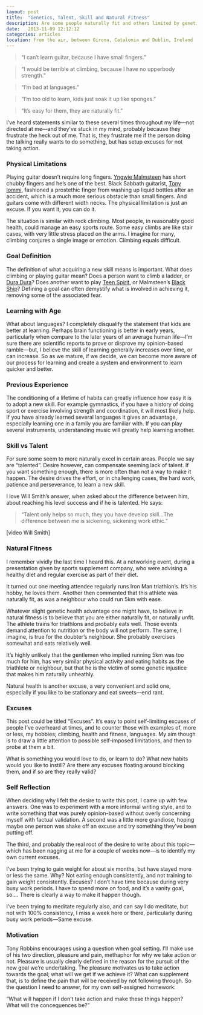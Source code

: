 ```yaml
---
layout: post
title:  "Genetics, Talent, Skill and Natural Fitness"
description: Are some people naturally fit and others limited by genetics? Opinion-based thoughts on self-imposed limitations.
date:   2013-11-09 12:12:12
categories: articles
location: from the air, between Girona, Catalonia and Dublin, Ireland
---
```


<blockquote>“I can’t learn guitar, because I have small fingers.”</blockquote>
<blockquote>“I would be terrible at climbing, because I have no upperbody strength.”</blockquote>
<blockquote>“I’m bad at languages.”</blockquote>
<blockquote>“I’m too old to learn, kids just soak it up like sponges.”</blockquote>
<blockquote>“It’s easy for them, they are naturally fit.”</blockquote>

I’ve heard statements similar to these several times throughout my life—not directed at me—and they’ve stuck in my mind, probably because they frustrate the heck out of me. That is, they frustrate me if the person doing the talking really wants to do something, but has setup excuses for not taking action.

### Physical Limitations

Playing guitar doesn’t require long fingers. [Yngwie Malmsteen](#) has short chubby fingers and he’s one of the best. Black Sabbath guitarist, [Tony Iommi](#), fashioned a prostethic finger from washing up liquid bottles after an accident, which is a much more serious obstacle than small fingers. And guitars come with different width necks. The physical limitation is just an excuse. If you want it, you can do it.

The situation is similar with rock climbing. Most people, in reasonably good health, could manage an easy sports route. Some easy climbs are like stair cases, with very little stress placed on the arms. I imagine for many, climbing conjures a single image or emotion. Climbing equals difficult.

### Goal Definition

The definition of what acquiring a new skill means is important. What does climbing or playing guitar mean? Does a person want to climb a ladder, or [Dura Dura](#)? Does another want to play [Teen Spirit](#), or Malmsteen’s [Black Ship](#)? Defining a goal can often demystify what is involved in achieving it, removing some of the associated fear. 

### Learning with Age

What about languages? I completely disqualify the statement that kids are better at learning. Perhaps brain functioning is better in early years, particularly when compare to the later years of an average human life—I’m sure there are scientific reports to prove or disprove my opinion-based ramble—but, I believe the skill of learning generally increases over time, or can increase. So as we mature, if we decide, we can become more aware of our process for learning and create a system and environment to learn quicker and better.

### Previous Experience

The conditioning of a lifetime of habits can greatly influence how easy it is to adopt a new skill. For example gymnastics, if you have a history of doing sport or exercise involving strength and coordination, it will most likely help. If you have already learned several languages it gives an advantage, especially learning one in a family you are familiar with. If you can play several instruments, understanding music will greatly help learning another.

### Skill vs Talent

For sure some seem to more naturally excel in certain areas. People we say are “talented”. Desire however, can compensate seeming lack of talent. If you want something enough, there is more often than not a way to make it happen. The desire drives the effort, or in challenging cases, the hard work, patience and perseverance, to learn a new skill.

I love Will Smith’s answer, when asked about the difference between him, about reaching his level success and if he is talented. He says:

<blockquote>“Talent only helps so much, they you have develop skill...The difference between me is sickening, sickening work ethic.”</blockquote>

[video Will Smith]

### Natural Fitness

I remember vividly the last time I heard this. At a networking event, during a presentation given by sports supplement company, who were advising a healthy diet and regular exercise as part of their diet.

It turned out one meeting attendee regularly runs Iron Man triathlon’s. It’s his hobby, he loves them. Another then commented that this athlete was naturally fit, as was a neighbour who could run 5km with ease.

Whatever slight genetic health advantage one might have, to believe in natural fitness is to believe that you are either naturally fit, or naturally unfit. The athlete trains for triathlons and probably eats well. Those events demand attention to nutrition or the body will not perform. The same, I imagine, is true for the doubter’s neighbour. She probably exercises somewhat and eats relatively well.

It’s highly unlikely that the gentlemen who implied running 5km was too much for him, has very similar physical activity and eating habits as the triathlete or neighbour, but that he is the victim of some genetic injustice that makes him naturally unheathly.

Natural health is another excuse, a very convenient and solid one, especially if you like to be stationary and eat sweets—end rant.

### Excuses

This post could be titled “Excuses”. It’s easy to point self-limiting excuses of people I’ve overheard at times, and to counter those with examples of, more or less, my hobbies; climbing, health and fitness, languages. My aim though is to draw a little attention to possible self-imposed limitations, and then to probe at them a bit.

What is something you would love to do, or learn to do? What new habits would you like to instill? Are there any excuses floating around blocking them, and if so are they really valid?

### Self Reflection

When deciding why I felt the desire to write this post, I came up with few answers. One was to experiment with a more informal writing style, and to write something that was purely opinion-based without overly concerning myself with factual validation. A second was a little more grandiose, hoping maybe one person was shake off an excuse and try something they’ve been putting off.

The third, and probably the real root of the desire to write about this topic—which has been nagging at me for a couple of weeks now—is to identify my own current excuses.

I’ve been trying to gain weight for about six months, but have stayed more or less the same. Why? Not eating enough consistently, and not training to gain weight consistently. Excuses? I don’t have time because during very busy work periods. I have to spend more on food, and it’s a vanity goal, so.... There is clearly a way to make it happen though.

I’ve been trying to meditate regularly also, and can say I do meditate, but not with 100% consistency, I miss a week here or there, particularly during busy work periods—Same excuse.

### Motivation

Tony Robbins encourages using a question when goal setting. I’ll make use of his two direction, pleasure and pain, methaphor for why we take action or not. Pleasure is usually clearly defined in the reason for the pursuit of the new goal we’re undertaking. The pleasure motivates us to take action towards the goal; what will we get if we achieve it? What can supplement that, is to define the pain that will be received by not following through. So the question I need to answer, for my own self-assigned homework:

“What will happen if I don’t take action and make these things happen? What will the concequences be?”




